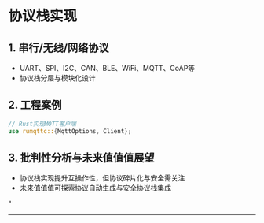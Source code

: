 ﻿# 协议栈实现

## 1. 串行/无线/网络协议

- UART、SPI、I2C、CAN、BLE、WiFi、MQTT、CoAP等
- 协议栈分层与模块化设计

## 2. 工程案例

```rust
// Rust实现MQTT客户端
use rumqttc::{MqttOptions, Client};
```

## 3. 批判性分析与未来值值值展望

- 协议栈实现提升互操作性，但协议碎片化与安全需关注
- 未来值值值可探索协议自动生成与安全协议栈集成

"

---
